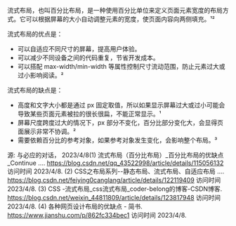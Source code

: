 流式布局，也叫百分比布局，是一种使用百分比单位来定义页面元素宽度的布局方式。它可以根据屏幕的大小自动调整元素的宽度，使页面内容向两侧填充。¹²

流式布局的优点是：

- 可以自适应不同尺寸的屏幕，提高用户体验。
- 可以减少不同设备之间的代码重复，节省开发成本。
- 可以搭配 max-width/min-width 等属性控制尺寸流动范围，防止元素过大或过小影响阅读。²

流式布局的缺点是：

- 高度和文字大小都是通过 px 固定取值，所以如果显示屏幕过大或过小可能会导致某些页面元素被拉的很长很扁，不能正常显示。¹
- 屏幕尺度跨度过大的情况下，px 部分不变化，百分比部分变化大，会显得页面展示非常不协调。²
- 需要依赖百分比的参考对象，如果参考对象发生变化，会影响整个布局。³

源: 与必应的对话， 2023/4/8(1) 流式布局（百分比布局）_百分比布局的优缺点_Continue .... https://blog.csdn.net/qq_43522998/article/details/115056132 访问时间 2023/4/8.
(2) CSS之布局系列--静态布局、流式布局、自适应布局 .... https://blog.csdn.net/feiying0canglang/article/details/122119409 访问时间 2023/4/8.
(3) CSS -流式布局_css流式布局_coder-belong的博客-CSDN博客. https://blog.csdn.net/weixin_44811809/article/details/123817948 访问时间 2023/4/8.
(4) 各种网页设计布局的优缺点 - 简书. https://www.jianshu.com/p/862fc334bec1 访问时间 2023/4/8.